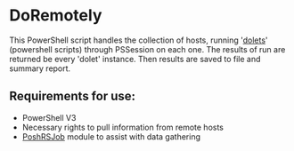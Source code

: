 # DoRemotely
This PowerShell script handles the collection of hosts, running '[dolets](https://github.com/rignatev/Dolets)' (powershell scripts) through PSSession on each one.
The results of run are returned be every 'dolet' instance. Then results are saved to file and summary report.

## Requirements for use:
* PowerShell V3
* Necessary rights to pull information from remote hosts
* [PoshRSJob](https://github.com/proxb/PoshRSJob) module to assist with data gathering
